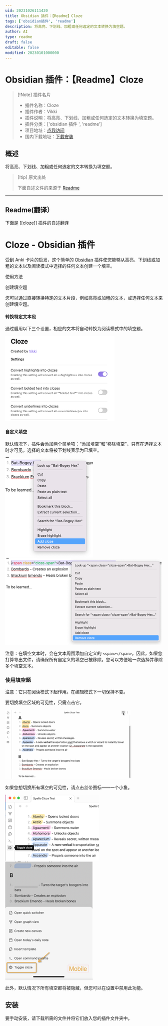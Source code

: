 ```yaml
---
uid: 20231026111420
title: Obsidian 插件：【Readme】Cloze
tags: ['obsidian插件', 'readme']
description: 将高亮、下划线、加粗或任何选定的文本转换为填空题。
author: AI
type: readme
draft: false
editable: false
modified: 20230101000000
---
```


# Obsidian 插件：【Readme】Cloze

> [!Note] 插件名片
> - 插件名称：Cloze
> - 插件作者：Vikki
> - 插件说明：将高亮、下划线、加粗或任何选定的文本转换为填空题。
> - 插件分类：['obsidian 插件 ', 'readme']
> - 项目地址：[点我访问](https://github.com/DearVikki/obsidian-cloze-plugin)
> - 国内下载地址：[下载安装](https://pkmer.cn/products/plugin/pluginMarket/?cloze)

## 概述

将高亮、下划线、加粗或任何选定的文本转换为填空题。

> [!tip] 原文出处
>
>下面自述文件的来源于 [Readme](https://ghproxy.net/https://raw.githubusercontent.com/DearVikki/obsidian-cloze-plugin/main/README.md)

---

## Readme(翻译）

下面是 [[cloze]] 插件的自述翻译

# Cloze - Obsidian 插件

受到 Anki 卡片的启发，这个简单的 [Obsidian](https://obsidian.md/) 插件使您能够从高亮、下划线或加粗的文本以及阅读模式中选择的任何文本创建一个填空。

使用方法

创建填空题

您可以通过直接转换特定的文本片段，例如高亮或加粗的文本，或选择任何文本来创建填空题。

#### 转换特定文本段

通过启用以下三个设置，相应的文本将自动转换为阅读模式中的填空题。

<img src="https://raw.githubusercontent.com/dearvikki/obsidian-cloze-plugin/main/assets/settings1.png" width="350" />

#### 自定义填空

默认情况下，插件会添加两个菜单项：“添加填空”和“移除填空”，只有在选择文本时才可见。选择的文本将被下划线表示为已填空。

<p>
<img src="https://raw.githubusercontent.com/dearvikki/obsidian-cloze-plugin/main/assets/add.png" width="280" />
<img src="https://raw.githubusercontent.com/dearvikki/obsidian-cloze-plugin/main/assets/remove.png" width="500" />
</p>

注意：在填空文本时，会在文本周围添加自定义的 `<span></span>`。因此，如果您打算导出文件，请确保所有自定义的填空已被移除。您可以方便地一次选择并移除多个填空文本。

### 使用填空题

注意：它只在阅读模式下起作用。在编辑模式下一切保持不变。

要切换填空区域的可见性，只需点击它。

<img src="https://raw.githubusercontent.com/dearvikki/obsidian-cloze-plugin/main/assets/enable_highlight.gif" width="400" />

如果您想切换所有填空的可见性，请点击丝带图标——一个小鱼。

<p>
<img src="https://raw.githubusercontent.com/dearvikki/obsidian-cloze-plugin/main/assets/fish.png" width="300" />
<img src="https://raw.githubusercontent.com/dearvikki/obsidian-cloze-plugin/main/assets/fish-mobile.png" width="280" />
</p>

此外，默认情况下所有填空都将被隐藏，但您可以在设置中禁用此功能。

## 安装

要手动安装，请下载所需的文件并将它们放入您的插件文件夹中。
